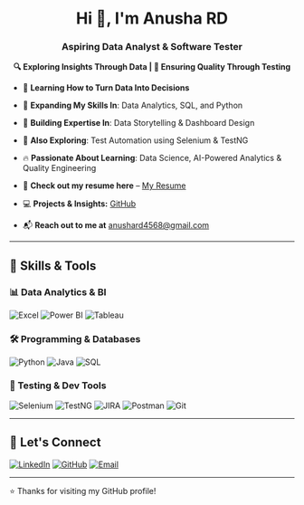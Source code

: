 <div align="center">

# Hi 👋, I'm Anusha RD 

### Aspiring Data Analyst & Software Tester
**🔍 Exploring Insights Through Data | 🧪 Ensuring Quality Through Testing**


</div>

- 🔢 **Learning How to Turn Data Into Decisions**  
  
- 🌱 **Expanding My Skills In**: Data Analytics, SQL, and Python  

- 🎯 **Building Expertise In**: Data Storytelling & Dashboard Design  

- 🧪 **Also Exploring**: Test Automation using Selenium & TestNG  

- 🔥 **Passionate About Learning**: Data Science, AI-Powered Analytics & Quality Engineering  

- 📄 **Check out my resume here** – [My Resume](https://drive.google.com/file/d/1Lsy75EVoRHcikDKv0_ZFXFvxyuhqS-Dc/view?usp=drivesdk)  
- 💻 **Projects & Insights:** [GitHub](https://github.com/Anusha548)  
- 📬 **Reach out to me at** [anushard4568@gmail.com](mailto:anushard4568@gmail.com) 

---

## 🚀 Skills & Tools

### 📊 Data Analytics & BI

![Excel](https://img.shields.io/badge/Excel-217346?style=for-the-badge&logo=microsoft-excel&logoColor=white)
![Power BI](https://img.shields.io/badge/Power%20BI-F2C811?style=for-the-badge&logo=powerbi&logoColor=black)
![Tableau](https://img.shields.io/badge/Tableau-E97627?style=for-the-badge&logo=tableau&logoColor=white)

### 🛠 Programming & Databases

![Python](https://img.shields.io/badge/Python-3776AB?style=for-the-badge&logo=python&logoColor=white)
![Java](https://img.shields.io/badge/Java-007396?style=for-the-badge&logo=java&logoColor=white)
![SQL](https://img.shields.io/badge/SQL-003B57?style=for-the-badge&logo=postgresql&logoColor=white)

### 🧪 Testing & Dev Tools

![Selenium](https://img.shields.io/badge/Selenium-43B02A?style=for-the-badge&logo=selenium&logoColor=white)
![TestNG](https://img.shields.io/badge/TestNG-FF6C37?style=for-the-badge)
![JIRA](https://img.shields.io/badge/JIRA-0052CC?style=for-the-badge&logo=jira&logoColor=white)
![Postman](https://img.shields.io/badge/Postman-FF6C37?style=for-the-badge&logo=postman&logoColor=white)
![Git](https://img.shields.io/badge/Git-F05032?style=for-the-badge&logo=git&logoColor=white)

---

## 🔗 Let's Connect

[![LinkedIn](https://img.shields.io/badge/LinkedIn-0A66C2?style=for-the-badge&logo=linkedin&logoColor=white)](https://www.linkedin.com/in/anusha-rd-192896293?utm_source=share&utm_campaign=share_via&utm_content=profile&utm_medium=android_app)
[![GitHub](https://img.shields.io/badge/GitHub-000000?style=for-the-badge&logo=github&logoColor=white)](https://github.com/Anusha548)
[![Email](https://img.shields.io/badge/Email-D44638?style=for-the-badge&logo=gmail&logoColor=white)](mailto:anushard4568@gmail.com)

---
⭐ Thanks for visiting my GitHub profile!
